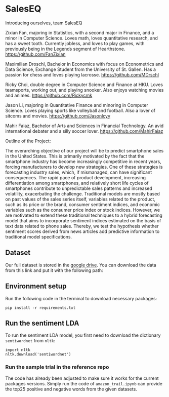 # SalesEQ
Introducing ourselves, team SalesEQ

Zixian Fan, majoring in Statistics, with a second major in Finance, and a minor in Computer Science. Loves math, loves quantitative research, and has a sweet tooth. Currently jobless, and loves to play games, with previously being in the Legends segment of Hearthstone.
https://github.com/FanZixian

Maximilian Droschl, Bachelor in Economics with focus on Econometrics and Data Science, Exchange Student from the University of St. Gallen. Has a passion for chess and loves playing lacrosse. 
https://github.com/MDrschl

Ricky Choi, double degree in Computer Science and Finance at HKU. Loves teamsports, working out, and playing snooker. Also enjoys watching movies and animes. 
https://github.com/Rickycmk

Jason Li, majoring in Quantitative Finance and minoring in Computer Science. Loves playing sports like volleyball and football. Also a lover of sitcoms and movies.
https://github.com/Jasonlcyy

Mahir Faiaz, Bachelor of Arts and Sciences in Financial Technology. An avid international debater and a silly soccer lover.
https://github.com/MahirFaiaz


Outline of the Project:

The overarching objective of our project will be to predict smartphone sales in the United States. This is primarily motivated by the fact that the smartphone industry has become increasingly competitive in recent years, forcing manufacturers to develop new strategies. One of these strategies is forecasting industry sales, which, if mismanaged, can have significant consequences. The rapid pace of product development, increasing differentiation among smartphones, and relatively short life cycles of smartphones contribute to unpredictable sales patterns and increased volatility, exacerbating the challenge. Traditional models are mostly based on past values of the sales series itself, variables related to the product, such as its price or the brand, consumer sentiment indices, and economic variables such as the consumer price index or stock indices. However, we are motivated to extend these traditional techniques to a hybrid forecasting model that aims to incorporate sentiment indices estimated on the basis of text data related to phone sales. Thereby, we test the hypothesis whether sentiment scores derived from news articles add predictive information to traditional model specifications.

## Dataset
Our full dataset is stored in the [google drive](https://drive.google.com/drive/folders/1t0VqvahJ8TU7xbR--bmxS6kswSmw0B1r?usp=sharing). You can download the data from this link and put it with the following path:

## Environment setup
Run the following code in the terminal to download necessary packages:
```
pip install -r requirements.txt
```

## Run the sentiment LDA
To run the sentiment LDA model, you first need to download the dictionary `sentiwordnet` from `nltk`:

```
import nltk
nltk.download('sentiwordnet')
```

### Run the sample trial in the reference repo
The code has already been adjusted to make sure it works for the current packages versions. Simply run the code of `amazon_trail.ipynb` can provide the top25 positive and negative words from the given datasets.
